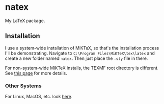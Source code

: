 # natex

My LaTeX package.

## Installation

I use a system-wide installation of MiKTeX, so that's the installation process I'll be demonstrating. Navigate to `C:\Program Files\MiKTeX\tex\latex` and create a new folder named `natex`. Then just place the `.sty` file in there.

For non-system-wide MiKTeX installs, the TEXMF root directory is different. See [this page](https://miktex.org/kb/texmf-roots) for more details.

### Other Systems

For Linux, MacOS, etc. look [here](https://tex.stackexchange.com/questions/1137/where-do-i-place-my-own-sty-or-cls-files-to-make-them-available-to-all-my-te).
